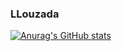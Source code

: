 ### LLouzada

[![Anurag's GitHub stats](https://github-readme-stats.vercel.app/api?username=LLouzada1&count_private=true&show_icons=true&theme=blue-green)](https://github.com/anuraghazra/github-readme-stats)


